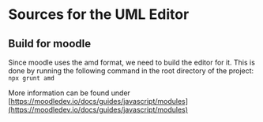 # Sources for the UML Editor

## Build for moodle

Since moodle uses the amd format, we need to build the editor for it. This is done by running the following command in the root directory of the project:
```npx grunt amd```

More information can be found under [https://moodledev.io/docs/guides/javascript/modules](https://moodledev.io/docs/guides/javascript/modules)